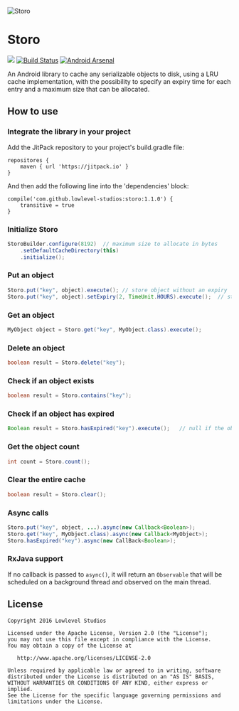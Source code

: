 ![Storo](https://raw.githubusercontent.com/lowlevel-studios/storo/assets/logo.png)

# Storo

[![](https://jitpack.io/v/lowlevel-studios/storo.svg)](https://jitpack.io/#lowlevel-studios/storo)
[![Build Status](https://travis-ci.org/lowlevel-studios/storo.svg?branch=master)](https://travis-ci.org/lowlevel-studios/storo)
[![Android Arsenal](https://img.shields.io/badge/Android%20Arsenal-Storo-green.svg?style=true)](https://android-arsenal.com/details/1/3538)

An Android library to cache any serializable objects to disk, using a LRU cache implementation, with the possibility to specify an expiry time for each entry and a maximum size that can be allocated.

## How to use

### Integrate the library in your project

Add the JitPack repository to your project's build.gradle file:

```
repositores {
    maven { url 'https://jitpack.io' }
}
```

And then add the following line into the 'dependencies' block:

```
compile('com.github.lowlevel-studios:storo:1.1.0') {
    transitive = true
}
```

### Initialize Storo

```java
StoroBuilder.configure(8192)  // maximum size to allocate in bytes
    .setDefaultCacheDirectory(this)
    .initialize();
```

### Put an object

```java
Storo.put("key", object).execute(); // store object without an expiry
Storo.put("key", object).setExpiry(2, TimeUnit.HOURS).execute();  // store object with an expiry of 2 hours
```

### Get an object

```java
MyObject object = Storo.get("key", MyObject.class).execute();
```

### Delete an object

```java
boolean result = Storo.delete("key");
```

### Check if an object exists

```java
boolean result = Storo.contains("key");
```

### Check if an object has expired

```java
Boolean result = Storo.hasExpired("key").execute();   // null if the object does not exist
```

### Get the object count

```java
int count = Storo.count();
```

### Clear the entire cache

```java
boolean result = Storo.clear();
```

### Async calls
```java
Storo.put("key", object, ...).async(new Callback<Boolean>);
Storo.get("key", MyObject.class).async(new Callback<MyObject>);
Storo.hasExpired("key").async(new CallBack<Boolean>);
```

### RxJava support

If no callback is passed to ```async()```, it will return an ```Observable``` that will be scheduled on a background thread and observed on the main thread.

## License

    Copyright 2016 Lowlevel Studios

    Licensed under the Apache License, Version 2.0 (the "License");
    you may not use this file except in compliance with the License.
    You may obtain a copy of the License at
    
       http://www.apache.org/licenses/LICENSE-2.0
    
    Unless required by applicable law or agreed to in writing, software
    distributed under the License is distributed on an "AS IS" BASIS,
    WITHOUT WARRANTIES OR CONDITIONS OF ANY KIND, either express or implied.
    See the License for the specific language governing permissions and
    limitations under the License.
